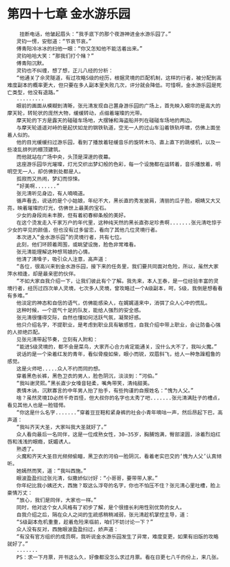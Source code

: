 # 第四十七章 金水游乐园
        挂断电话，他皱起眉头：“我手底下的那个夜游神进金水游乐园了。”
       灵钧一愣，安慰道：“节哀节哀。”
       傅青阳冷冰冰的扫他一眼：“你又怎知他不能活着出来。”
       灵钧哈哈大笑：“那我们打个赌？”
       傅青阳沉默。
       灵钧也不纠缠，想了想，正儿八经的分析：
       “他通关了佘灵隧道，有过攻略S级的经历，根据灵境的匹配机制，这样的行者，被分配到高难度副本的概率更大，但只要在多人副本里失败几次，评分就会降低。可惜啊，金水游乐园是死亡类型，他没有退路。”
       .........
       眼前的画面从模糊到清晰，张元清发现自己置身游乐园的广场上，首先映入眼帘的是高大的摩天轮，转轮状的庞然大物，缓缓转动，点缀着璀璨的光带。
       摩天轮的下方是露天的碰碰车场地，大摆锤和海盗船并列在碰碰车场地的两边。
       与摩天轮遥遥对峙的是起伏如龙的钢铁轨道，空无一人的过山车沿着铁轨呼啸，仿佛上面坐着人似的。
       他的目光缓缓扫过游乐园，看到了播放着轻缓音乐的旋转木马、直上直下的跳楼机，以及一些凌乱排列的棚顶建筑。
       而他就站在广场中央，头顶是深邃的夜幕。
       这座游乐园华光璀璨，灯光交织出梦幻般的色彩，每一个设施都在运转着，音乐播放着，明明空无一人，却仿佛到处都是人。
       孤寂而又热闹，梦幻而惊悚。
       “好美啊.......”
       张元清听见身边，有人喃喃道。
       循声看去，说话的是个小姑娘，年纪不大，黑长直的秀发披肩，清丽的瓜子脸，眼睛又大又亮，映着璀璨的灯光，仿佛世上最美的宝石。
       少女的身段尚未丰腴，但有着初春柳条般的美好。
       在这个烫发走入千家万户的年代里，这种纯天然的黑长直弥足珍贵啊.......张元清吃惊于少女的罕见的颜值，但也没有过多留恋，看向了其他几位灵境行者。
       本次进入“金水游乐园”的灵境行者，共有七位。
       此刻，他们环顾着周围，或眺望设施，脸色非常难看。
       张元清能理解这种想骂娘的心情。
       他清了清嗓子，吸引众人注意，高声道：
       “各位，很高兴来到金水游乐园，接下来的任务里，我们要共同面对危险，所以，虽然大家萍水相逢，却是最亲密的伙伴。
       “不如大家自我介绍一下，让我们彼此有个了解。我先来，本人王泰，是一位经验丰富的灵境行者，经历过四次单人灵境，七次多人灵境，曾攻略过一个A级副本，呵，S级，我倒是想看看有多难。”
       他淡定的神态和自信的语气，仿佛能感染人，在娓娓道来中，消弭了众人心中的慌乱。
       这种时候，一个底气十足的队友，能给人强烈的安全感。
       张元清很懂得交际，自然也懂如何活跃气氛，凝聚好感。
       他只介绍名字，不提职业，是考虑到职业具有敏感性，自我介绍中带上职业，会让防备心强的人拒绝匹配。
       见张元清带起节奏，立刻有人附和：
       “能进S级灵境的，都不会是菜鸟，大家齐心合力肯定能通关，没什么大不了，我叫火魔。”
       说话的是一个染着红发的青年，看似骨瘦如柴，眼小而锐，双眉斜飞，给人一种急躁粗鲁的感觉。
       这是火师吧.....众人不约而同的想。
       穿着黑色长裤，黑色卫衣的男人，脸色阴沉，淡淡到：“河伯。”
       “我叫谢灵熙。”黑长直少女嗓音轻柔，嘴角带笑，清纯甜美。
       表情木讷，沉默寡言的中年男人抬了抬手，有些拘谨的自报姓名：“愧为人父。”
       啥？虽然灵境ID必然千奇百怪，但大叔你的名字也太秀了吧.......张元清满肚子的槽点，看见其他人也是一脸错愕。
       “你这是什么名字.......”穿着豆豆鞋和紧身裤的社会小青年嘀咕一声，然后昂起下巴，高声道：
       “我叫齐天大圣，大家叫我大圣就好了。”
       众人看向最后一名同伴，这是一位成熟女性，30―35岁，胸脯饱满，臀部滚圆，涂着烈焰红唇和浅浅的眼瘾，妩媚诱人。
       熟透了。
       火魔和齐天大圣目光频频偷瞄，黑卫衣的河伯一脸阴沉，看着老实巴交的‘愧为人父’认真倾听。
       她嫣然而笑，道：“我叫西施。”
       眼波盈盈扫过张元清，似撒娇似讨好：“小哥哥，要带带人家。”
       你年纪比我小姨还大，西施？取这么浮夸的名字，你也不怕压不住？张元清心里吐槽，脸上豪情万丈：
       “放心，我们是同伴，大家也一样。”
       同时，他对这个女人风格有了初步了解，是个很擅长利用性别优势的女人。
       自我介绍之后，隔在众人之间的生疏感稍稍减弱，张元清趁机掌控主导，道：
       “S级副本危机重重，趁着危险来临前，咱们不妨讨论一下？”
       众人没有反对，西施眼波盈盈扫过，娇声道：
       “有没有官方组织的成员啊，我听说金水游乐园发生了异常，难度变更，如果有旧版的攻略就好了。”
       .......
       PS：求一下月票，开书这么久，好像都没怎么求过月票。看在日更七八千的份上，来几张。